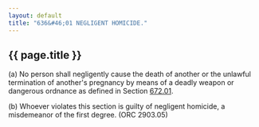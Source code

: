 ```yaml
---
layout: default
title: "636&#46;01 NEGLIGENT HOMICIDE."
---
```


{{ page.title }}
----------------

(a) No person shall negligently cause the death of another or the unlawful termination of another's pregnancy by means of a deadly weapon or dangerous ordnance as defined in Section [672.01](377dce2e.html).

(b) Whoever violates this section is guilty of negligent homicide, a misdemeanor of the first degree. (ORC 2903.05)